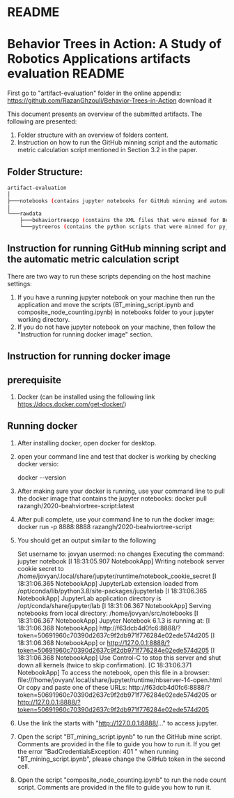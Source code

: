 # README #


# Behavior Trees in Action: A Study of Robotics Applications artifacts evaluation README #
First go to "artifact-evaluation" folder in the online appendix: https://github.com/RazanGhzouli/Behavior-Trees-in-Action 
download it

This document presents an overview of the submitted artifacts. 
The following are presented:

1. Folder structure with an overview of folders content. 
2. Instruction on how to run the GitHub minning script and the automatic metric calculation script mentioned in Section 3.2 in the paper.

## Folder Structure: ##


```bash
artifact-evaluation
│
├───notebooks (contains jupyter notebooks for GitHub minning and automatic metric calculation)
│ 
└───rawdata	 
	├───behaviortreecpp (contains the XML files that were minned for BehaviorTree.CPP library using GitHub minning script)
	└───pytreeros (contains the python scripts that were minned for py_tree_ros library using GitHub minning script)
```

## Instruction for running GitHub minning script and the automatic metric calculation script
There are two way to run these scripts depending on the host machine settings:
1. If you have a running jupyter notebook on your machine then run the application and move the scripts (BT_mining_script.ipynb and composite_node_counting.ipynb) in notebooks folder to your jupyter working directory.	
2. If you do not have jupyter notebook on your machine, then follow the "Instruction for running docker image" section.
 
## Instruction for running docker image ##

## prerequisite ##

1. Docker (can be installed using the following link https://docs.docker.com/get-docker/)

## Running docker ##
1. After installing docker, open docker for desktop.
2. open your command line and test that docker is working by checking docker versio:

	docker --version

3. After making sure your docker is running, use your command line to pull the docker image that contains the jupyter notebooks:
	docker pull razangh/2020-beahviortree-script:latest

4. After pull complete, use your command line to run the docker image: 
	docker run -p 8888:8888	 razangh/2020-beahviortree-script
	
5. You should get an output similar to the following

	Set username to: jovyan
	usermod: no changes
	Executing the command: jupyter notebook
	[I 18:31:05.907 NotebookApp] Writing notebook server cookie secret to /home/jovyan/.local/share/jupyter/runtime/notebook_cookie_secret
	[I 18:31:06.365 NotebookApp] JupyterLab extension loaded from /opt/conda/lib/python3.8/site-packages/jupyterlab
	[I 18:31:06.365 NotebookApp] JupyterLab application directory is /opt/conda/share/jupyter/lab
	[I 18:31:06.367 NotebookApp] Serving notebooks from local directory: /home/jovyan/src/notebooks
	[I 18:31:06.367 NotebookApp] Jupyter Notebook 6.1.3 is running at:
	[I 18:31:06.368 NotebookApp] http://f63dcb4d0fc6:8888/?token=50691960c70390d2637c9f2db971f776284e02ede574d205
	[I 18:31:06.368 NotebookApp]  or http://127.0.0.1:8888/?token=50691960c70390d2637c9f2db971f776284e02ede574d205
	[I 18:31:06.368 NotebookApp] Use Control-C to stop this server and shut down all kernels (twice to skip confirmation).
	[C 18:31:06.371 NotebookApp]
	To access the notebook, open this file in a browser:
			file:///home/jovyan/.local/share/jupyter/runtime/nbserver-14-open.html
		Or copy and paste one of these URLs:
			http://f63dcb4d0fc6:8888/?token=50691960c70390d2637c9f2db971f776284e02ede574d205
		or http://127.0.0.1:8888/?token=50691960c70390d2637c9f2db971f776284e02ede574d205
		
6. Use the link the starts with "http://127.0.0.1:8888/..." to access jupyter.

7. Open the script "BT_mining_script.ipynb" to run the GitHub mine script. Comments are provided in the file to guide you how to run it.
If you get the error "BadCredentialsException: 401 " when running "BT_mining_script.ipynb", please change the GitHub token in the second cell.
8. Open the script "composite_node_counting.ipynb" to run the node count script. Comments are provided in the file to guide you how to run it.

